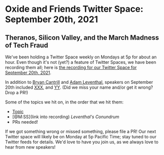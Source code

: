 # Oxide and Friends Twitter Space: September 20th, 2021

## Theranos, Silicon Valley, and the March Madness of Tech Fraud

We've been holding a Twitter Space weekly on Mondays at 5p for about an hour.
Even though it's not (yet?) a feature of Twitter Spaces, we have been
recording them all; here is
[the recording for our Twitter Space for September 20th, 2021](https://youtu.be/YWdk9CKML2g).

In addition to
[Bryan Cantrill](https://twitter.com/bcantrill) and
[Adam Leventhal](https://twitter.com/ahl),
speakers on September 20th included
[XXX](),
and [YY]().
(Did we miss your name and/or get it wrong? Drop a PR!)

Some of the topics we hit on, in the order that we hit them:

- [Topic](link)
- [@M:SS](link into recording)
  *Leventhal's Conundrum*
- PRs needed!

If we got something wrong or missed something, please file a PR!
Our next Twitter space will likely be on Monday at 5p Pacific Time; stay tuned
to our Twitter feeds for details.  We'd love to have you join us, as we
always love to hear from new speakers!

